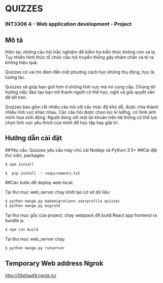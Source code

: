 # QUIZZES
### INT3306 4 - Web application development - Project

## Mô tả

Hiện tại, những câu hỏi trắc nghiệm để kiểm tra kiến thức không còn xa lạ. Tuy nhiên hình thức tổ chức câu hỏi truyền thống gây nhàm chán và tỏ ra không hiệu quả.

Quizzes có vai trò đem đến một phương cách học không thụ động, học là tương tác.

Quizzes sẽ giúp bạn giỏi hơn ở những lĩnh vực mà nó cung cấp. Chúng tôi hướng việc đào tạo bạn trở thành người có thể học, nghĩ và giải quyết vấn đề tốt hơn.

Quizzes bao gồm rất nhiều câu hỏi với các mức độ khó dễ, được chia thành nhiều lĩnh vực khác nhau. Các câu hỏi được chọn lọc kĩ lưỡng, có hình ảnh minh họa sinh động. Người dùng với một tài khoản trên hệ thống có thể lựa chọn lĩnh vực yêu thích của mình để học tập hay giải trí.

## Hướng dẫn cài đặt
##Yêu cầu: Quizzes yêu cầu máy chủ cài Nodejs và Python 3.5+
##Cài đặt thư viện, packages: 
```sh
$ npm install

$  pip install -r requirements.txt
```
##Các bước để deploy web local:

Tại thư mục web_server chạy khởi tạo cơ sở dữ liệu: 
```sh
$ python mange.py makemigrations userprofile quizzes
$ python mange.py migrate
```
Tại thư mục gốc của project, chạy webpack để build React app frontend ra bundle js
```sh
$ npm run build
```
Tại thư mục web_server chạy 
```sh
$ python mange.py runserver
```

## Temporary Web address Ngrok
http://55efaa49.ngrok.io/
